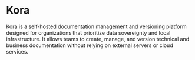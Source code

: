 # Kora

Kora is a self-hosted documentation management and versioning platform designed for organizations that prioritize data sovereignty and local infrastructure. It allows teams to create, manage, and version technical and business documentation without relying on external servers or cloud services.
